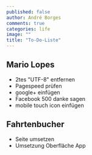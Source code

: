 ```yaml
---
published: false
author: André Borges
comments: true
categories: life
image: ""
title: "To-Do-Liste"
---
```



## Mario Lopes
- 2tes "UTF-8" entfernen
- Pagespeed prüfen
- google+ einfügen
- Facebook 500 danke sagen
- mobile touch icon einfügen

## Fahrtenbucher
- Seite umsetzen
- Umsetzung Oberfläche App